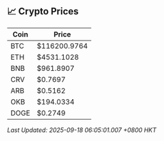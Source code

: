 ## 📈 Crypto Prices

| Coin | Price |
| ---- | ----- |
| BTC | $116200.9764 |
| ETH | $4531.1028 |
| BNB | $961.8907 |
| CRV | $0.7697 |
| ARB | $0.5162 |
| OKB | $194.0334 |
| DOGE | $0.2749 |

_Last Updated: 2025-09-18 06:05:01.007 +0800 HKT_
